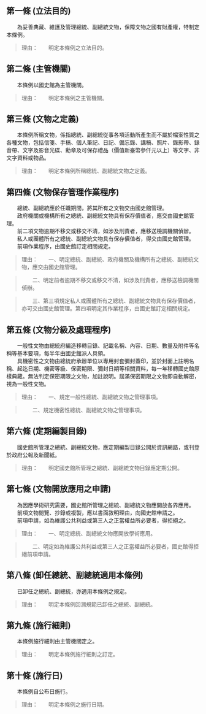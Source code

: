第一條 (立法目的)
-----------------
　　為妥善典藏、維護及管理總統、副總統文物，保障文物之國有財產權，特制定本條例。  
> 理由：　　明定本條例之立法目的。



第二條 (主管機關)
-----------------
　　本條例以國史館為主管機關。  
> 理由：　　明定本條例之主管機關。



第三條 (文物之定義)
-------------------
　　本條例所稱文物，係指總統、副總統從事各項活動所產生而不屬於檔案性質之各種文物，包括信箋、手稿、個人筆記、日記、備忘錄、講稿、照片、錄影帶、錄音帶、文字及影音光碟、勳章及可保存禮品（價值新臺幣參仟元以上）等文字、非文字資料或物品。  
> 理由：　　明定本條例所稱總統、副總統文物之定義。



第四條 (文物保存管理作業程序)
-----------------------------
　　總統、副總統應於任職期間，將其所有之文物交由國史館管理。  
　　政府機關或機構所有之總統、副總統文物具有保存價值者，應交由國史館管理。  
　　前二項文物逾期不移交或移交不清，如涉及刑責者，應移送檢調機關偵辦。  
　　私人或團體所有之總統、副總統文物具有保存價值者，得交由國史館管理。  
　　前項作業程序，由國史館訂定相關規定。  
> 理由：　　一、明定總統、副總統、政府機關及機構所有之總統、副總統文物，應交由國史館管理。

> 　　二、明定前者逾期不移交或移交不清，如涉及刑責者，應移送檢調機關偵辦。

> 　　三、第三項規定私人或團體所有之總統、副總統文物具有保存價值者，亦可交由國史館管理。第四項明定其作業程序，由國史館訂定相關規定。



第五條 (文物分級及處理程序)
---------------------------
　　一般性文物由總統府編造移轉目錄、記載名稱、內容、日期、數量及附件等名稱等基本要項，每半年由國史館派人具領。  
　　具機密性之文物由總統府承辦單位以專用封套彌封蓋印，並於封面上註明名稱、起迄日期、機密等級、保密期限、彌封日期等相關資料，每一年移轉國史館原樣典藏。無法判定保密期限之文物，加註說明。屆滿保密期限之文物即自動解密，視為一般性文物。  
> 理由：　　一、規定一般性總統、副總統文物之管理事項。

> 　　二、規定機密性總統、副總統文物之管理事項。



第六條 (定期編製目錄)
---------------------
　　國史館所管理之總統、副總統文物，應定期編製目錄公開於資訊網路，或刊登於政府公報及新聞紙。  
> 理由：　　明定國史館所管理之總統、副總統文物目錄應定期公開。



第七條 (文物開放應用之申請)
---------------------------
　　為因應學術研究需要，國史館所管理之總統、副總統文物應開放各界應用。  
　　前項文物閱覽、抄錄或複製，應以書面敘明理由，向國史館申請之。  
　　前項申請，如為維護公共利益或第三人之正當權益所必要者，得拒絕之。  
> 理由：　　一、明定總統、副總統文物應開放學術應用。

> 　　二、明定如為維護公共利益或第三人之正當權益所必要者，國史館得拒絕前項申請。



第八條 (卸任總統、副總統適用本條例)
-----------------------------------
　　已卸任之總統、副總統，亦適用本條例之規定。  
> 理由：　　明定本條例回溯規範已卸任之總統、副總統。



第九條 (施行細則)
-----------------
　　本條例施行細則由主管機關定之。  
> 理由：　　明定本條例施行細則之訂定。



第十條 (施行日)
---------------
　　本條例自公布日施行。  
> 理由：　　明定本條例之施行日期。